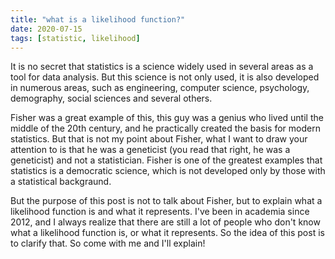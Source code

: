 ```yaml
---
title: "what is a likelihood function?"
date: 2020-07-15
tags: [statistic, likelihood]
---
```


It is no secret that statistics is a science widely used in several areas as a tool for data analysis. But this science is not only used, it is also developed in numerous areas, such as engineering, computer science, psychology, demography, social sciences and several others.

Fisher was a great example of this, this guy was a genius who lived until the middle of the 20th century, and he practically created the basis for modern statistics. But that is not my point about Fisher, what I want to draw your attention to is that he was a geneticist (you read that right, he was a geneticist) and not a statistician. Fisher is one of the greatest examples that statistics is a democratic science, which is not developed only by those with a statistical backgraund.

But the purpose of this post is not to talk about Fisher, but to explain what a likelihood function is and what it represents. I've been in academia since 2012, and I always realize that there are still a lot of people who don't know what a likelihood function is, or what it represents. So the idea of this post is to clarify that. So come with me and I'll explain!
